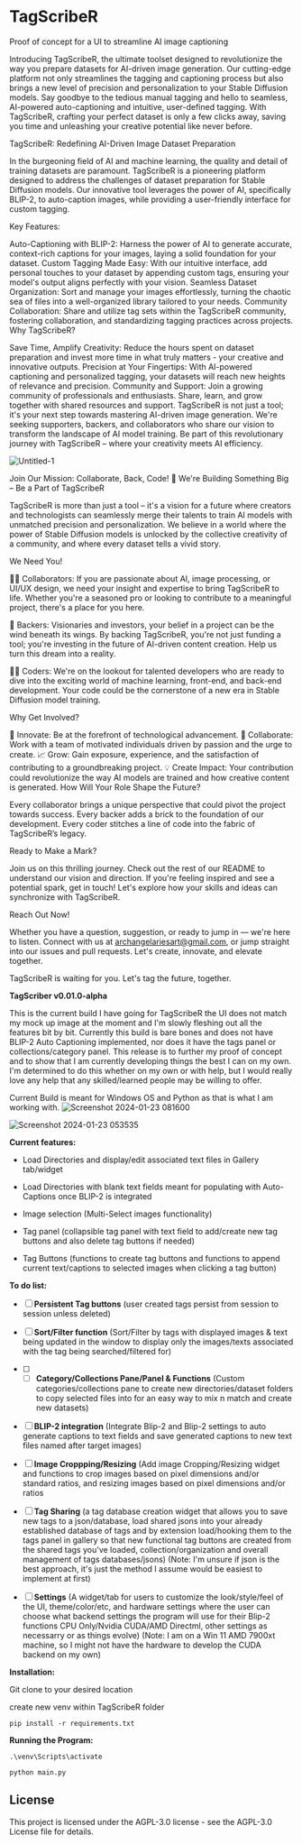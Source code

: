 # TagScribeR
Proof of concept for a UI to streamline AI image captioning

Introducing TagScribeR, the ultimate toolset designed to revolutionize the way you prepare datasets for AI-driven image generation. Our cutting-edge platform not only streamlines the tagging and captioning process but also brings a new level of precision and personalization to your Stable Diffusion models. Say goodbye to the tedious manual tagging and hello to seamless, AI-powered auto-captioning and intuitive, user-defined tagging. With TagScribeR, crafting your perfect dataset is only a few clicks away, saving you time and unleashing your creative potential like never before.

TagScribeR: Redefining AI-Driven Image Dataset Preparation

In the burgeoning field of AI and machine learning, the quality and detail of training datasets are paramount. TagScribeR is a pioneering platform designed to address the challenges of dataset preparation for Stable Diffusion models. Our innovative tool leverages the power of AI, specifically BLIP-2, to auto-caption images, while providing a user-friendly interface for custom tagging.

Key Features:

Auto-Captioning with BLIP-2: Harness the power of AI to generate accurate, context-rich captions for your images, laying a solid foundation for your dataset.
Custom Tagging Made Easy: With our intuitive interface, add personal touches to your dataset by appending custom tags, ensuring your model's output aligns perfectly with your vision.
Seamless Dataset Organization: Sort and manage your images effortlessly, turning the chaotic sea of files into a well-organized library tailored to your needs.
Community Collaboration: Share and utilize tag sets within the TagScribeR community, fostering collaboration, and standardizing tagging practices across projects.
Why TagScribeR?

Save Time, Amplify Creativity: Reduce the hours spent on dataset preparation and invest more time in what truly matters - your creative and innovative outputs.
Precision at Your Fingertips: With AI-powered captioning and personalized tagging, your datasets will reach new heights of relevance and precision.
Community and Support: Join a growing community of professionals and enthusiasts. Share, learn, and grow together with shared resources and support.
TagScribeR is not just a tool; it's your next step towards mastering AI-driven image generation. We're seeking supporters, backers, and collaborators who share our vision to transform the landscape of AI model training. Be part of this revolutionary journey with TagScribeR – where your creativity meets AI efficiency.

![Untitled-1](https://github.com/ArchAngelAries/TagScribeR/assets/64102013/203dc1a4-6b78-4a83-b7af-3ba67010104c)


Join Our Mission: Collaborate, Back, Code!
🚀 We're Building Something Big – Be a Part of TagScribeR

TagScribeR is more than just a tool – it's a vision for a future where creators and technologists can seamlessly merge their talents to train AI models with unmatched precision and personalization. We believe in a world where the power of Stable Diffusion models is unlocked by the collective creativity of a community, and where every dataset tells a vivid story.

We Need You!

👨‍💻 Collaborators: If you are passionate about AI, image processing, or UI/UX design, we need your insight and expertise to bring TagScribeR to life. Whether you're a seasoned pro or looking to contribute to a meaningful project, there's a place for you here.

💼 Backers: Visionaries and investors, your belief in a project can be the wind beneath its wings. By backing TagScribeR, you're not just funding a tool; you're investing in the future of AI-driven content creation. Help us turn this dream into a reality.

🧑‍💻 Coders: We're on the lookout for talented developers who are ready to dive into the exciting world of machine learning, front-end, and back-end development. Your code could be the cornerstone of a new era in Stable Diffusion model training.

Why Get Involved?

🌟 Innovate: Be at the forefront of technological advancement.
🤝 Collaborate: Work with a team of motivated individuals driven by passion and the urge to create.
📈 Grow: Gain exposure, experience, and the satisfaction of contributing to a groundbreaking project.
💡 Create Impact: Your contribution could revolutionize the way AI models are trained and how creative content is generated.
How Will Your Role Shape the Future?

Every collaborator brings a unique perspective that could pivot the project towards success. Every backer adds a brick to the foundation of our development. Every coder stitches a line of code into the fabric of TagScribeR’s legacy.

Ready to Make a Mark?

Join us on this thrilling journey. Check out the rest of our README to understand our vision and direction. If you're feeling inspired and see a potential spark, get in touch! Let's explore how your skills and ideas can synchronize with TagScribeR.

Reach Out Now!

Whether you have a question, suggestion, or ready to jump in — we're here to listen. Connect with us at archangelariesart@gmail.com, or jump straight into our issues and pull requests. Let's create, innovate, and elevate together.

TagScribeR is waiting for you. Let's tag the future, together.



**TagScriber v0.01.0-alpha**

This is the current build I have going for TagScribeR the UI does not match my mock up image at the moment and I'm slowly fleshing out all the features bit by bit. Currently this build is bare bones and does not have BLIP-2 Auto Captioning implemented, nor does it have the tags panel or collections/category panel. This release is to further my proof of concept and to show that I am currently developing things the best I can on my own. I'm determined to do this whether on my own or with help, but I would really love any help that any skilled/learned people may be willing to offer.

Current Build is meant for Windows OS and Python as that is what I am working with.
![Screenshot 2024-01-23 081600](https://github.com/ArchAngelAries/TagScribeR/assets/64102013/17f4fc6b-a83b-491c-a059-bd91f8c02bd2)


![Screenshot 2024-01-23 053535](https://github.com/ArchAngelAries/TagScribeR/assets/64102013/f64a0b86-011b-489c-8a8d-d9264968e914)


**Current features:**

- Load Directories and display/edit associated text files in Gallery tab/widget

- Load Directories with blank text fields meant for populating with Auto-Captions once BLIP-2 is integrated

- Image selection (Multi-Select images functionality)

- Tag panel (collapsible tag panel with text field to add/create new tag buttons and also delete tag buttons if needed)

- Tag Buttons (functions to create tag buttons and functions to append current text/captions to selected images when clicking a tag button)

**To do list:**

- [ ] **Persistent Tag buttons** (user created tags persist from session to session unless deleted)

- [ ] **Sort/Filter function** (Sort/Filter by tags with displayed images & text being updated in the window to display only the images/texts associated with the tag being searched/filtered for)

- [ ] - [ ] **Category/Collections Pane/Panel & Functions** (Custom categories/collections pane to create new directories/dataset folders to copy selected files into for an easy way to mix n match and create new datasets)

- [ ] **BLIP-2 integration** (Integrate Blip-2 and Blip-2 settings to auto generate captions to text fields and save generated captions to new text files named after target images)

- [ ] **Image Croppping/Resizing** (Add image Cropping/Resizing widget and functions to crop images based on pixel dimensions and/or  standard ratios, and resizing images based on pixel dimensions and/or ratios

- [ ] **Tag Sharing** (a tag database creation widget that allows you to save new tags to a json/database, load shared jsons into your already established database of tags and by extension load/hooking them to the tags panel in gallery so that new functional tag buttons are created from the shared tags you've loaded, collection/organization and overall management of tags databases/jsons) (Note: I'm unsure if json is the best approach, it's just the method I assume would be easiest to implement at first)

- [ ] **Settings** (A widget/tab for users to customize the look/style/feel of the UI, theme/color/etc, and hardware settings where the user can choose what backend settings the program will use for their Blip-2 functions CPU Only/Nvidia CUDA/AMD Directml, other settings as necessarry or as things evolve) (Note: I am on a Win 11 AMD 7900xt machine, so I might not have the hardware to develop the CUDA backend on my own)

**Installation:**

Git clone to your desired location

create new venv within TagScribeR folder

`pip install -r requirements.txt`

**Running the Program:**

`.\venv\Scripts\activate`

`python main.py`




## License
This project is licensed under the AGPL-3.0 license - see the AGPL-3.0 License file for details.
